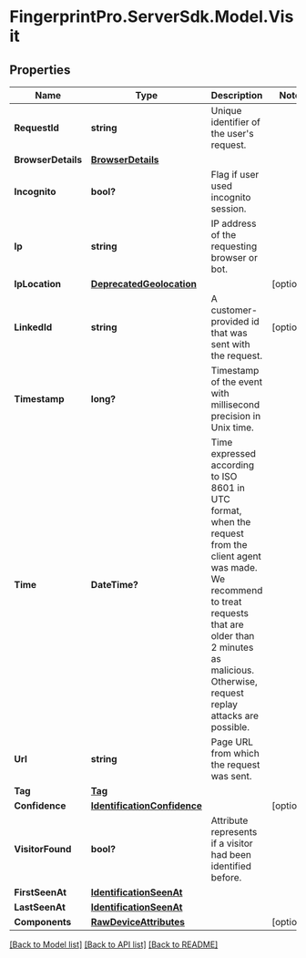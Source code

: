 # FingerprintPro.ServerSdk.Model.Visit
## Properties

Name | Type | Description | Notes
------------ | ------------- | ------------- | -------------
**RequestId** | **string** | Unique identifier of the user's request. | 
**BrowserDetails** | [**BrowserDetails**](BrowserDetails.md) |  | 
**Incognito** | **bool?** | Flag if user used incognito session. | 
**Ip** | **string** | IP address of the requesting browser or bot. | 
**IpLocation** | [**DeprecatedGeolocation**](DeprecatedGeolocation.md) |  | [optional] 
**LinkedId** | **string** | A customer-provided id that was sent with the request. | [optional] 
**Timestamp** | **long?** | Timestamp of the event with millisecond precision in Unix time. | 
**Time** | **DateTime?** | Time expressed according to ISO 8601 in UTC format, when the request from the client agent was made. We recommend to treat requests that are older than 2 minutes as malicious. Otherwise, request replay attacks are possible. | 
**Url** | **string** | Page URL from which the request was sent. | 
**Tag** | [**Tag**](Tag.md) |  | 
**Confidence** | [**IdentificationConfidence**](IdentificationConfidence.md) |  | [optional] 
**VisitorFound** | **bool?** | Attribute represents if a visitor had been identified before. | 
**FirstSeenAt** | [**IdentificationSeenAt**](IdentificationSeenAt.md) |  | 
**LastSeenAt** | [**IdentificationSeenAt**](IdentificationSeenAt.md) |  | 
**Components** | [**RawDeviceAttributes**](RawDeviceAttributes.md) |  | [optional] 

[[Back to Model list]](../README.md#documentation-for-models) [[Back to API list]](../README.md#documentation-for-api-endpoints) [[Back to README]](../README.md)

